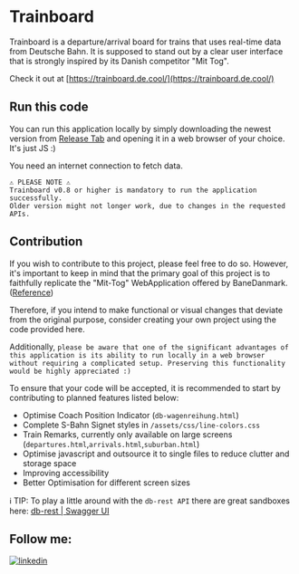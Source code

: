 
# Trainboard

Trainboard is a departure/arrival board for trains that uses real-time data from Deutsche Bahn. It is supposed to stand out by a clear user interface that is strongly inspired by its Danish competitor "Mit Tog".

Check it out at [https://trainboard.de.cool/](https://trainboard.de.cool/)

## Run this code
You can run this application locally by simply downloading the newest version from [Release Tab](https://github.com/hoolycrash/trainboard/releases) and opening it in a web browser of your choice.
It's just JS :)

You need an internet connection to fetch data.

```
⚠️ PLEASE NOTE ⚠️
Trainboard v0.8 or higher is mandatory to run the application successfully. 
Older version might not longer work, due to changes in the requested APIs.
```

## Contribution
If you wish to contribute to this project, please feel free to do so. However, it's important to keep in mind that the primary goal of this project is to faithfully replicate the "Mit-Tog" WebApplication offered by BaneDanmark. ([Reference](https://www.mit-tog.dk/en))

Therefore, if you intend to make functional or visual changes that deviate from the original purpose, consider creating your own project using the code provided here.

Additionally, `please be aware that one of the significant advantages of this application is its ability to run locally in a web browser without requiring a complicated setup. Preserving this functionality would be highly appreciated :)`

To ensure that your code will be accepted, it is recommended to start by contributing to planned features listed below: 

- Optimise Coach Position Indicator (`db-wagenreihung.html`)
- Complete S-Bahn Signet styles in `/assets/css/line-colors.css`
- Train Remarks, currently only available on large screens (`departures.html`,`arrivals.html`,`suburban.html`)
- Optimise javascript and outsource it to single files to reduce clutter and storage space
- Improving accessibility
- Better Optimisation for different screen sizes

:information_source: TIP: To play a little around with the `db-rest API` there are great sandboxes here: [db-rest | Swagger UI](https://petstore.swagger.io/?url=https%3A%2F%2Fv6.db.transport.rest%2F.well-known%2Fservice-desc%0A#/default/get_stops__id_)


## Follow me:
[![linkedin](https://img.shields.io/badge/twitter-1DA1F2?style=for-the-badge&logo=twitter&logoColor=white)](https://twitter.com/SBahnFahrer)
